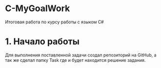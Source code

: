 # C-MyGoalWork
Итоговая работа по курсу работы с языком C#
# 1. Начало работы
Для выполнения поставленной задачи создал репозиторий на GitHub,
 а так же сделал папку Task где и будет находится решение задания.